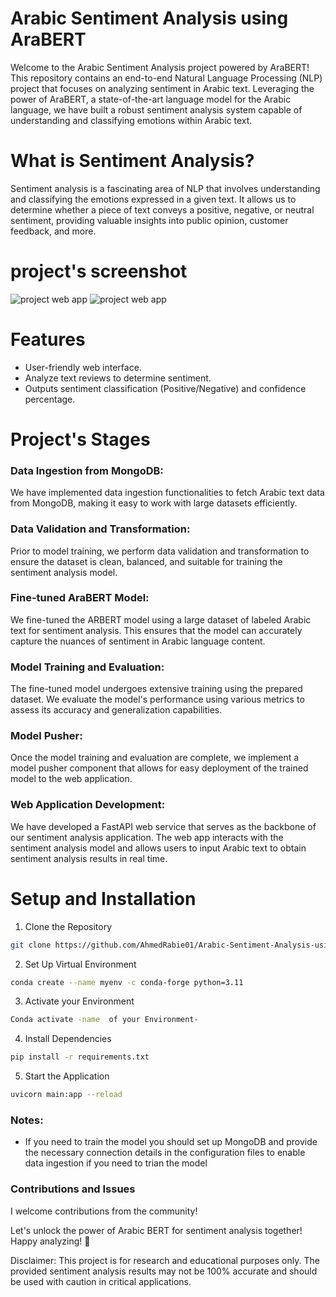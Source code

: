 # Arabic Sentiment Analysis using AraBERT 


Welcome to the Arabic Sentiment Analysis project powered by AraBERT! This repository contains an end-to-end Natural Language Processing (NLP) project that focuses on analyzing sentiment in Arabic text. Leveraging the power of AraBERT, a state-of-the-art language model for the Arabic language, we have built a robust sentiment analysis system capable of understanding and classifying emotions within Arabic text.

# What is Sentiment Analysis?
Sentiment analysis is a fascinating area of NLP that involves understanding and classifying the emotions expressed in a given text. It allows us to determine whether a piece of text conveys a positive, negative, or neutral sentiment, providing valuable insights into public opinion, customer feedback, and more.


# project's screenshot
![project web app](https://github.com/AhmedRabie01/Arabic-Sentiment-Analysis-using-Arabic-BERT/blob/main/photo/Screenshot_12-12-2024_21316_127.0.0.1.jpeg)
![project web app](https://github.com/AhmedRabie01/Arabic-Sentiment-Analysis-using-Arabic-BERT/blob/main/photo/Screenshot_12-12-2024_21233_127.0.0.1.jpeg)



# Features
- User-friendly web interface.
- Analyze text reviews to determine sentiment.
- Outputs sentiment classification (Positive/Negative) and confidence percentage.

#  Project's Stages

### Data Ingestion from MongoDB:
We have implemented data ingestion functionalities to fetch Arabic text data from MongoDB, making it easy to work with large datasets efficiently.

### Data Validation and Transformation: 
Prior to model training, we perform data validation and transformation to ensure the dataset is clean, balanced, and suitable for training the sentiment analysis model.

### Fine-tuned AraBERT  Model: 
We fine-tuned the ARBERT model using a large dataset of labeled Arabic text for sentiment analysis. This ensures that the model can accurately capture the nuances of sentiment in Arabic language content.

### Model Training and Evaluation:
The fine-tuned model undergoes extensive training using the prepared dataset. We evaluate the model's performance using various metrics to assess its accuracy and generalization capabilities.

### Model Pusher:
Once the model training and evaluation are complete, we implement a model pusher component that allows for easy deployment of the trained model to the web application.

### Web Application Development:
We have developed a FastAPI web service that serves as the backbone of our sentiment analysis application. The web app interacts with the sentiment analysis model and allows users to input Arabic text to obtain sentiment analysis results in real time.

# Setup and Installation
1) Clone the Repository

```bash
git clone https://github.com/AhmedRabie01/Arabic-Sentiment-Analysis-using-Arabic-BERT.git

```
2) Set Up Virtual Environment 
```bash 
conda create --name myenv -c conda-forge python=3.11
```
3) Activate your Environment 
```bash
Conda activate -name  of your Environment-
``` 
4. Install Dependencies
```bash
pip install -r requirements.txt
```

5. Start the Application
```bash
uvicorn main:app --reload
```
### Notes:

- If you need to train the model you should set up MongoDB and provide the necessary connection details in the configuration files to enable data ingestion if you need to trian the model 

### Contributions and Issues
I welcome contributions from the community! 

Let's unlock the power of Arabic BERT for sentiment analysis together! Happy analyzing! :rocket:

Disclaimer: This project is for research and educational purposes only. The provided sentiment analysis results may not be 100% accurate and should be used with caution in critical applications.

